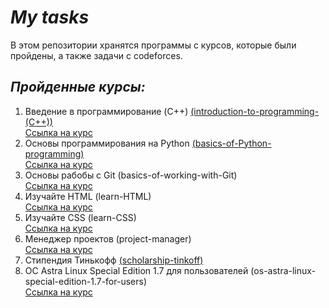 # _My tasks_

В этом репозитории хранятся программы с курсов, которые были пройдены, а также задачи с codeforces.

## _Пройденные курсы:_
1. Введение в программирование (C++) [(introduction-to-programming-(C++))](https://github.com/MatveyMakhrov/my-tasks/tree/main/introduction-to-programming-(C%2B%2B)) </br>
   [Cсылка на курс](https://stepik.org/course/363/info)
2. Основы программирования на Python [(basics-of-Python-programming)](https://github.com/MatveyMakhrov/my-tasks/tree/main/basics-of-Python-programming) </br>
   [Cсылка на курс](https://stepik.org/course/81846/info)
4. Основы рабобы с Git (basics-of-working-with-Git) </br>
   [Cсылка на курс](https://practicum.yandex.ru/profile/git-basics)
5. Изучайте HTML (learn-HTML) </br>
   [Cсылка на курс](https://www.codecademy.com/enrolled/courses/learn-html)
6. Изучайте CSS (learn-CSS) </br>
   [Cсылка на курс](https://www.codecademy.com/learn/learn-css)
7. Менеджер проектов (project-manager) </br>
   [Cсылка на курс](https://practicum.yandex.ru/profile/project-manager)
8. Стипендия Тинькофф [(scholarship-tinkoff)](https://github.com/MatveyMakhrov/my-tasks/tree/main/scholarship-tinkoff)
9. ОС Astra Linux Special Edition 1.7 для пользователей (os-astra-linux-special-edition-1.7-for-users) </br>
   [Cсылка на курс](https://astragroup.ru/training/authorized-training/section.php?SECTION_ID=1048)
